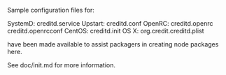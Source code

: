 Sample configuration files for:

SystemD: creditd.service
Upstart: creditd.conf
OpenRC:  creditd.openrc
         creditd.openrcconf
CentOS:  creditd.init
OS X:    org.credit.creditd.plist

have been made available to assist packagers in creating node packages here.

See doc/init.md for more information.
